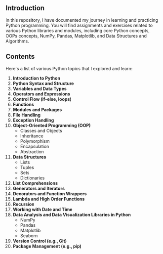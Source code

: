 ## Introduction
In this repository, I have documented my journey in learning and practicing Python programming. You will find assignments and exercises related to various Python libraries and modules, including core Python concepts, OOPs concepts, NumPy, Pandas, Matplotlib, and Data Structures and Algorithms.

## Contents
Here's a list of various Python topics that I explored and learn:

1. **Introduction to Python**
2. **Python Syntax and Structure**
3. **Variables and Data Types**
4. **Operators and Expressions**
5. **Control Flow (if-else, loops)**
6. **Functions**
7. **Modules and Packages**
8. **File Handling**
9. **Exception Handling**
10. **Object-Oriented Programming (OOP)**
    - Classes and Objects
    - Inheritance
    - Polymorphism
    - Encapsulation
    - Abstraction
11. **Data Structures**
    - Lists
    - Tuples
    - Sets
    - Dictionaries
13. **List Comprehensions**
14. **Generators and Iterators**
15. **Decorators and Function Wrappers**
16. **Lambda and High Order Functions**
17. **Recursion**
18. **Working with Date and Time**
19. **Data Analysis and Data Visualization Libraries in Python**
    - NumPy
    - Pandas
    - Matplotlib
    - Seaborn
20. **Version Control (e.g., Git)**
21. **Package Management (e.g., pip)**





